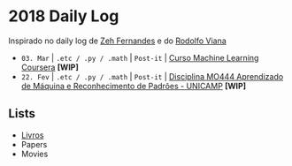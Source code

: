 # 2018 Daily Log
Inspirado no daily log de [Zeh Fernandes](https://github.com/zehfernandes/dailylog) e do [Rodolfo Viana](https://github.com/rodolfo-viana/dailylog)

- ```03. Mar``` | ```.etc / .py / .math``` | ```Post-it``` | [Curso Machine Learning Coursera]() **[WIP]**
- ```22. Fev``` | ```.etc / .py / .math``` | ```Post-it``` | [Disciplina MO444 Aprendizado de Máquina e Reconhecimento de Padrões - UNICAMP](https://github.com/akliemke/dailylog/tree/master/2018/MO444) **[WIP]**

## Lists
- [Livros](https://github.com/akliemke/dailylog/blob/master/2018/Livros/livros.md)
- Papers
- Movies

